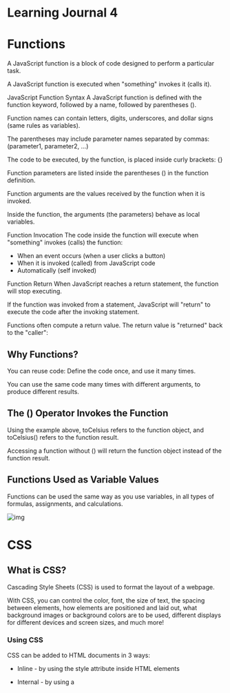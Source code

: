 # Learning Journal 4

# Functions 

A JavaScript function is a block of code designed to perform a particular task.

A JavaScript function is executed when "something" invokes it (calls it).

JavaScript Function Syntax
A JavaScript function is defined with the function keyword, followed by a name, followed by parentheses ().

Function names can contain letters, digits, underscores, and dollar signs (same rules as variables).

The parentheses may include parameter names separated by commas:
(parameter1, parameter2, ...)

The code to be executed, by the function, is placed inside curly brackets: {}



Function parameters are listed inside the parentheses () in the function definition.

Function arguments are the values received by the function when it is invoked.

Inside the function, the arguments (the parameters) behave as local variables.



Function Invocation
The code inside the function will execute when "something" invokes (calls) the function:

* When an event occurs (when a user clicks a button)
* When it is invoked (called) from JavaScript code
* Automatically (self invoked)


Function Return
When JavaScript reaches a return statement, the function will stop executing.

If the function was invoked from a statement, JavaScript will "return" to execute the code after the invoking statement.


Functions often compute a return value. The return value is "returned" back to the "caller":


## Why Functions?
You can reuse code: Define the code once, and use it many times.

You can use the same code many times with different arguments, to produce different results.

## The () Operator Invokes the Function
Using the example above, toCelsius refers to the function object, and toCelsius() refers to the function result.

Accessing a function without () will return the function object instead of the function result.

## Functions Used as Variable Values
Functions can be used the same way as you use variables, in all types of formulas, assignments, and calculations.

![img](https://cdn.programiz.com/sites/tutorial2program/files/javascript-recursion.png)


# CSS

## What is CSS?
Cascading Style Sheets (CSS) is used to format the layout of a webpage.

With CSS, you can control the color, font, the size of text, the spacing between elements, how elements are positioned and laid out,
what background images or background colors are to be used, different displays for different devices and screen sizes, and much more!

### Using CSS
CSS can be added to HTML documents in 3 ways:

* Inline - by using the style attribute inside HTML elements
* Internal - by using a <style> element in the <head> section
* External - by using a <link> element to link to an external CSS file
The most common way to add CSS, is to keep the styles in external CSS files. However, in this tutorial we will use inline and internal styles, because this is easier to demonstrate, and easier for you to try it yourself.
  
 * Inline CSS
An inline CSS is used to apply a unique style to a single HTML element.

An inline CSS uses the style attribute of an HTML element.
  
 * Internal CSS
An internal CSS is used to define a style for a single HTML page.

An internal CSS is defined in the <head> section of an HTML page, within a <style> element.
  
  * External CSS
An external style sheet is used to define the style for many HTML pages.
  
  The external style sheet can be written in any text editor. The file must not contain any HTML code, and must be saved with a .css extension.
  
###  CSS Colors, Fonts and Sizes
Here, we will demonstrate some commonly used CSS properties. You will learn more about them later.

The CSS color property defines the text color to be used.

The CSS font-family property defines the font to be used.

The CSS font-size property defines the text size to be used.
  
### CSS Border
The CSS border property defines a border around an HTML element.

Tip: You can define a border for nearly all HTML elements.
  
### CSS Padding
The CSS padding property defines a padding (space) between the text and the border.
  
 ### CSS Margin
The CSS margin property defines a margin (space) outside the border.
  
 ### Link to External CSS
External style sheets can be referenced with a full URL or with a path relative to the current web page.
  
  
  


# Branches 
  
  
using windows terminal 

  to creat and switch branch:
  * git checkout -b "problem"
  * code .   (make the changes in the vs)
  
  * git add .
  * git commit -m 'problem'
  * git push origin problem
  
  * make a pull request and merge
  
  * git checkout main
  * get pull origin main
